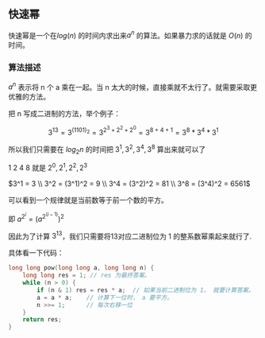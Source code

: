 ## 快速幂

快速幂是一个在$log(n)$ 的时间内求出来$a^n$ 的算法。如果暴力求的话就是  $O(n)$ 的时间。



### 算法描述

 $a^n$ 表示将 n 个 a 乘在一起。当 n 太大的时候，直接乘就不太行了。就需要采取更优雅的方法。

把 n 写成二进制的方法，举个例子：

$$3 ^{13} = 3^{(1101)_2} = 3^{2^3+2^2+2^0} = 3^{8 + 4 + 1} = 3^8 * 3^4 * 3^1$$

所以我们只需要在 $log_2n$ 的时间把 $3^1, 3^2, 3^4, 3^8$ 算出来就可以了

1 2 4 8 就是 $2^0, 2^1, 2^2, 2^3$ 

$3^1 = 3 \\ 3^2 = (3^1)^2 = 9 \\ 3^4 = (3^2)^2 = 81 \\ 3^8 = (3^4)^2 = 6561$

可以看到一个规律就是当前数等于前一个数的平方。

即 $a^{2^i} = (a^{2^{(i-1)}})^2$

因此为了计算 $3^{13}$，我们只需要将13对应二进制位为 1 的整系数幂乘起来就行了.

具体看一下代码：

```c++
long long pow(long long a, long long n) {
    long long res = 1; // res 为最终答案。
    while (n > 0) {
        if (n & 1) res = res * a;  // 如果当前二进制位为 1， 就要计算答案。
        a = a * a;    // 计算下一位时， a 要平方。
        n >>= 1;      // 每次右移一位
    }
    return res;
}
```

